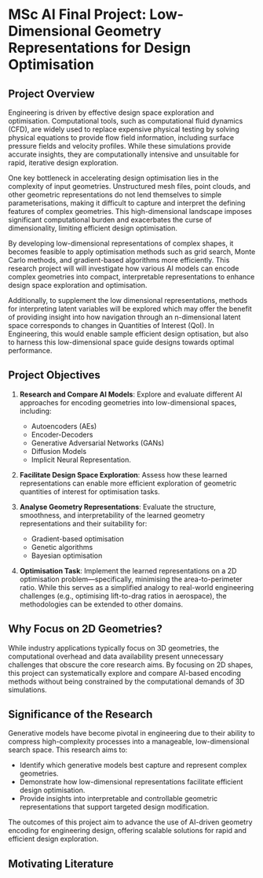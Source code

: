 # MSc AI Final Project: Low-Dimensional Geometry Representations for Design Optimisation

## Project Overview

Engineering is driven by effective design space exploration and optimisation. Computational tools, such as computational fluid dynamics (CFD), are widely used to replace expensive physical testing by solving physical equations to provide flow field information, including surface pressure fields and velocity profiles. While these simulations provide accurate insights, they are computationally intensive and unsuitable for rapid, iterative design exploration.

One key bottleneck in accelerating design optimisation lies in the complexity of input geometries. Unstructured mesh files, point clouds, and other geometric representations do not lend themselves to simple parameterisations, making it difficult to capture and interpret the defining features of complex geometries. This high-dimensional landscape imposes significant computational burden and exacerbates the curse of dimensionality, limiting efficient design optimisation.

By developing low-dimensional representations of complex shapes, it becomes feasible to apply optimisation methods such as grid search, Monte Carlo methods, and gradient-based algorithms more efficiently. This research project will will investigate how various AI models can encode complex geometries into compact, interpretable representations to enhance design space exploration and optimisation.

Additionally, to supplement the low dimensional representations, methods for interpreting latent variables will be explored which may offer the benefit of providing insight into how navigation through an n-dimensional latent space corresponds to changes in Quantities of Interest (QoI). In Engineering, this would enable sample efficient design optisation, but also to harness this low-dimensional space guide designs towards optimal performance. 

## Project Objectives

1. **Research and Compare AI Models**: Explore and evaluate different AI approaches for encoding geometries into low-dimensional spaces, including:

   - Autoencoders (AEs)
   - Encoder-Decoders
   - Generative Adversarial Networks (GANs)
   - Diffusion Models
   - Implicit Neural Representation.

2. **Facilitate Design Space Exploration**: Assess how these learned representations can enable more efficient exploration of geometric quantities of interest for optimisation tasks.

3. **Analyse Geometry Representations**: Evaluate the structure, smoothness, and interpretability of the learned geometry representations and their suitability for:

   - Gradient-based optimisation
   - Genetic algorithms
   - Bayesian optimisation

4. **Optimisation Task**: Implement the learned representations on a 2D optimisation problem—specifically, minimising the area-to-perimeter ratio. While this serves as a simplified analogy to real-world engineering challenges (e.g., optimising lift-to-drag ratios in aerospace), the methodologies can be extended to other domains.

## Why Focus on 2D Geometries?

While industry applications typically focus on 3D geometries, the computational overhead and data availability present unnecessary challenges that obscure the core research aims. By focusing on 2D shapes, this project can systematically explore and compare AI-based encoding methods without being constrained by the computational demands of 3D simulations.


## Significance of the Research

Generative models have become pivotal in engineering due to their ability to compress high-complexity processes into a manageable, low-dimensional search space. This research aims to:

- Identify which generative models best capture and represent complex geometries.
- Demonstrate how low-dimensional representations facilitate efficient design optimisation.
- Provide insights into interpretable and controllable geometric representations that support targeted design modification.

The outcomes of this project aim to advance the use of AI-driven geometry encoding for engineering design, offering scalable solutions for rapid and efficient design exploration.

## Motivating Literature





